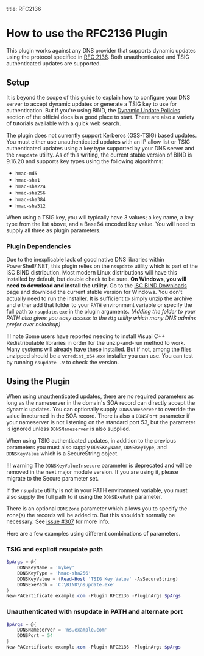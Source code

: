 title: RFC2136

# How to use the RFC2136 Plugin

This plugin works against any DNS provider that supports dynamic updates using the protocol specified in [RFC 2136](https://tools.ietf.org/html/rfc2136). Both unauthenticated and TSIG authenticated updates are supported.

## Setup

It is beyond the scope of this guide to explain how to configure your DNS server to accept dynamic updates or generate a TSIG key to use for authentication. But if you're using BIND, the [Dynamic Update Policies](https://bind9.readthedocs.io/en/latest/reference.html#dynamic-update-policies) section of the official docs is a good place to start. There are also a variety of tutorials available with a quick web search.

The plugin does not currently support Kerberos (GSS-TSIG) based updates. You must either use unauthenticated updates with an IP allow list or TSIG authenticated updates using a key type supported by your DNS server and the `nsupdate` utility. As of this writing, the current stable version of BIND is 9.16.20 and supports key types using the following algorithms:

- `hmac-md5`
- `hmac-sha1`
- `hmac-sha224`
- `hmac-sha256`
- `hmac-sha384`
- `hmac-sha512`

When using a TSIG key, you will typically have 3 values; a key name, a key type from the list above, and a Base64 encoded key value. You will need to supply all three as plugin parameters.

### Plugin Dependencies

Due to the inexplicable lack of good native DNS libraries within PowerShell/.NET, this plugin relies on the `nsupdate` utility which is part of the ISC BIND distribution. Most modern Linux distributions will have this installed by default, but double check to be sure. **On Windows, you will need to download and install the utility.** Go to the [ISC BIND Downloads](https://www.isc.org/download/) page and download the current stable version for Windows. You don't actually need to run the installer. It is sufficient to simply unzip the archive and either add that folder to your `PATH` environment variable or specify the full path to `nsupdate.exe` in the plugin arguments. *(Adding the folder to your PATH also gives you easy access to the `dig` utility which many DNS admins prefer over nslookup)*

!!! note
    Some users have reported needing to install Visual C++ Redistributable libraries in order for the unzip-and-run method to work. Many systems will already have these installed. But if not, among the files unzipped should be a `vcredist_x64.exe` installer you can use. You can test by running `nsupdate -V` to check the version.

## Using the Plugin

When using unauthenticated updates, there are no required parameters as long as the nameserver in the domain's SOA record can directly accept the dynamic updates. You can optionally supply `DDNSNameserver` to override the value in returned in the SOA record. There is also a `DDNSPort` parameter if your nameserver is not listening on the standard port 53, but the parameter is ignored unless `DDNSNameserver` is also supplied.

When using TSIG authenticated updates, in addition to the previous parameters you must also supply `DDNSKeyName`, `DDNSKeyType`, and `DDNSKeyValue` which is a SecureString object.

!!! warning
    The `DDNSKeyValueInsecure` parameter is deprecated and will be removed in the next major module version. If you are using it, please migrate to the Secure parameter set.

If the `nsupdate` utility is not in your PATH environment variable, you must also supply the full path to it using the `DDNSExePath` parameter.

There is an optional `DDNSZone` parameter which allows you to specify the zone(s) the records will be added to. But this shouldn't normally be necessary. See [issue #307](https://github.com/rmbolger/Posh-ACME/issues/307) for more info.

Here are a few examples using different combinations of parameters.

### TSIG and explicit nsupdate path

```powershell
$pArgs = @{
    DDNSKeyName = 'mykey'
    DDNSKeyType = 'hmac-sha256'
    DDNSKeyValue = (Read-Host 'TSIG Key Value' -AsSecureString)
    DDNSExePath = 'C:\BIND\nsupdate.exe'
}
New-PACertificate example.com -Plugin RFC2136 -PluginArgs $pArgs
```

### Unauthenticated with nsupdate in PATH and alternate port

```powershell
$pArgs = @{
    DDNSNameserver = 'ns.example.com'
    DDNSPort = 54
}
New-PACertificate example.com -Plugin RFC2136 -PluginArgs $pArgs
```
